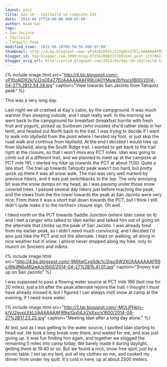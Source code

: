 ```yaml
---
layout: post
title: Day 16 - Idyllwild to campsite 191
date: '2014-04-27T18:00:00.000-07:00'
author: Noam Gal
tags:
- San Jacinto
- Idyllwild
- Tahquitz Peak
modified_time: '2015-06-18T06:56:56.098-07:00'
thumbnail: http://4.bp.blogspot.com/-yP10zAlD92k/VJ2gOEeZ7EI/AAAAAAAFR9U/A0YMuw2bYss/s72-c/2014-04-27%2B12.54.38.jpg
blogger_id: tag:blogger.com,1999:blog-8715620883377891841.post-1237062250333379587
blogger_orig_url: http://pct14.blogspot.com/2014/04/day-16-idyllwild-to-campsite-191.html
---
```


{% include image.html src="http://4.bp.blogspot.com/-yP10zAlD92k/VJ2gOEeZ7EI/AAAAAAAFR9U/A0YMuw2bYss/s1600/2014-04-27%2B12.54.38.jpg" caption="View towards San Jacinto from Tahquitz peak" %}

This was a very long day.

Last night we all crashed at Kay's cabin, by the campground. It was much warmer than sleeping outside, and I slept really well. In the morning we went back to the campground for breakfast (breakfast burrito with fresh fruit and yogurt), _picked_ up Sunbeam (who insisted she'd rather sleep in her tent), and headed out North back to the trail. I was trying to decide if I want to walk into Idyllwild from the point where I twisted my foot, or just skip the road walk and continue from Idyllwild. At the end I decided I would hike up from Idyllwild, along the South Ridge trail. I wanted to get back to the trail right at the closure, so that I won't miss any PCT miles. Idan was going to climb out at a different trail, and we planned to meet up at the campsite at PCT mile 191. I started my hike up towards the PCT at about 11:00. Quite a late start. The trail up towards Tahquitz peak wasn't too hard, but pretty quick up there it was all snow walk. The trail was very well marked by previous hikers, and it was just switchbacks to the top. The only annoying bit was the snow dumps on my head, as I was passing under those snow covered trees. I passed several day hikers just before reaching the peak, and the views from the fire tower towards the peak at San Jacinto were very nice. From there it was a short trail down towards the PCT, but I think I still didn't quite make it to the northern closure sign. Oh well.

I hiked north on the PCT towards Saddle Junction (where Idan came on it) and I met a ranger who talked to Idan earlier and talked him out of going on the alternate that climbs up the peak of San Jacinto. I was already tired from my earlier peak, so I didn't need much convincing, and I decided I'd also just hike the PCT and not the alternate. I kept on walking, all along in nice weather but in snow. I almost never stopped along my hike, only to munch on Snickers and m&ms.

{% include image.html src="http://4.bp.blogspot.com/-9MXeICxg5dk/VJ2guiSW2XI/AAAAAAAFR9c/8Ik9N6uMQwA/s1600/2014-04-27%2B15.41.01.jpg" caption="Snowy trail up on San Jacinto" %}

I was supposed to pass a flowing water source at PCT mile 186 (last one for 20 miles), just a bit after the peak alternate rejoins the trail. I thought I must have already missed it, but I figured I can always melt snow at camp at the evening, if I need more water.

{% include image.html src="http://2.bp.blogspot.com/-MOLjPHpIy-k/VJ2gvpLEkLI/AAAAAAAFR9g/Go04JrZsXxo/s1600/2014-04-27%2B17.23.25.jpg" caption="Meeting Idan after a long day alone." %}

At last, just as I was getting to the water source, I spotted Idan starting to head out. He took a long break over there, and waited for me, and was just giving up. It was fun finding him again, and together we slogged the remaining 5 miles into camp today. We barely made it during daylight, getting there at 19:40 or so. But we found a nice, snow free spot, just by a picnic table. I set up my tent, put all my clothes on me, and cooked my dinner from under my quilt. It's cold in here, up at about 2500 meters.

